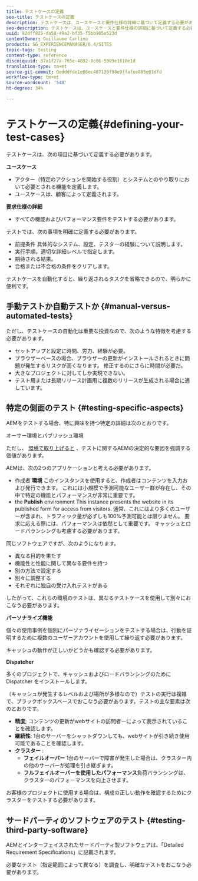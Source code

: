 ```yaml
---
title: テストケースの定義
seo-title: テストケースの定義
description: テストケースは、ユースケースと要件仕様の詳細に基づいて定義する必要があります
seo-description: テストケースは、ユースケースと要件仕様の詳細に基づいて定義する必要があります
uuid: 82dff825-da58-49a2-bf35-f5bb905e523d
contentOwner: Guillaume Carlino
products: SG_EXPERIENCEMANAGER/6.4/SITES
topic-tags: testing
content-type: reference
discoiquuid: 87a1f27a-765e-4882-9c06-5909e1610e1d
translation-type: tm+mt
source-git-commit: 0edddfde1e66ec487139f98e9ffafee885e61dfd
workflow-type: tm+mt
source-wordcount: '548'
ht-degree: 34%

---
```



# テストケースの定義{#defining-your-test-cases}

テストケースは、次の項目に基づいて定義する必要があります。

**ユースケース**

* アクター（特定のアクションを開始する役割）とシステムとのやり取りにおいて必要とされる機能を定義します。
* ユースケースは、顧客によって定義されます。

**要求仕様の詳細**

* すべての機能およびパフォーマンス要件をテストする必要があります。

テストでは、次の事項を明確に定義する必要があります。

* 前提条件 具体的なシステム、設定、テスターの経験について説明します。
* 実行手順。適切な詳細レベルで指定します。
* 期待される結果。
* 合格または不合格の条件をクリアします。

テストケースを自動化すると、繰り返されるタスクを省略できるので、明らかに便利です。

## 手動テストか自動テストか {#manual-versus-automated-tests}

ただし、テストケースの自動化は重要な投資なので、次のような特徴を考慮する必要があります。

* セットアップと設定に時間、労力、経験が必要。
* ブラウザーベースの場合、ブラウザーの更新がインストールされるときに問題が発生するリスクが高くなります。 修正するのにさらに時間が必要だ。
* 大きなプロジェクトに対してしか実現できない。
* テスト用または長期リリース計画用に複数のリリースが生成される場合に適しています。

## 特定の側面のテスト {#testing-specific-aspects}

AEMをテストする場合、特に興味を持つ特定の詳細は次のとおりです。

オーサー環境とパブリッシュ環境

ただし、 [環境で取り上げると](/help/sites-developing/the-basics.md#environments) 、テストに関するAEMの決定的な要因を強調する価値があります。

AEMは、次の2つのアプリケーションと考える必要があります。

* 作成者 **環境** このインスタンスを使用すると、作成者はコンテンツを入力および発行できます。
これには小規模で予測可能なユーザー群が存在し、その中で特定の機能とパフォーマンスが非常に重要です。
* the **Publish** environment
This instance presents the website in its published form for access from visitors.
通常、これにはより多くのユーザーが含まれ、トラフィック量が必ずしも100%予測可能とは限りません。 要求に応える際には、パフォーマンスは依然として重要です。 キャッシュとロードバランシングも考慮する必要があります。

同じソフトウェアですが、次のようになります。

* 異なる目的を果たす
* 機能性と性能に関して異なる要件を持つ
* 別の方法で設定する
* 別々に調整する
* それぞれに独自の受け入れテストがある

したがって、これらの環境のテストは、異なるテストケースを使用して別々におこなう必要があります。

**パーソナライズ機能**

個々の使用事例を個別にパーソナライゼーションをテストする場合は、行動を証明するために複数のユーザーアカウントを使用して繰り返す必要があります。

キャッシュの動作が正しいかどうかも確認する必要があります。

**Dispatcher**

多くのプロジェクトで、キャッシュおよびロードバランシングのために Dispatcher をインストールします。

（キャッシュが発生するレベルおよび場所が多様なので）テストの実行は複雑で、ブラックボックスベースでおこなう必要があります。テストの主な要素は次のとおりです。

* **精度**; コンテンツの更新がwebサイトの訪問者ーによって表示されていることを確認します。
* **継続性**: 1台のサーバーをシャットダウンしても、webサイトが引き続き使用可能であることを確認します。
* **クラスター** :
   * **フェイルオーバー** 1台のサーバーで障害が発生した場合は、クラスター内の他のサーバーが処理を引き継ぎます。
   * **フルフェイルオーバーを使用したパフォーマンス**&#x200B;負荷バランシングは、クラスターのパフォーマンスを向上させます。

お客様のプロジェクトに使用する場合は、構成の正しい動作を確認するためにクラスターをテストする必要があります。

## サードパーティのソフトウェアのテスト {#testing-third-party-software}

AEMとインターフェイスされたサードパーティ製ソフトウェアは、「Detailed Requirement Specifications」に記載されます。

必要なテスト（指定範囲によって異なる）を調査し、明確なテストをおこなう必要があります。
